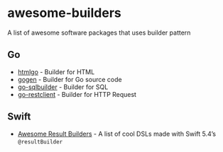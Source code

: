 # awesome-builders

A list of awesome software packages that uses builder pattern

## Go

- [htmlgo](https://github.com/theplant/htmlgo) - Builder for HTML
- [gogen](https://github.com/sunfmin/gogen) - Builder for Go source code
- [go-sqlbuilder](https://github.com/huandu/go-sqlbuilder) - Builder for SQL
- [go-restclient](https://github.com/ysyesilyurt/go-restclient) - Builder for HTTP Request


## Swift

- [Awesome Result Builders](https://github.com/carson-katri/awesome-result-builders) - A list of cool DSLs made with Swift 5.4’s `@resultBuilder`
